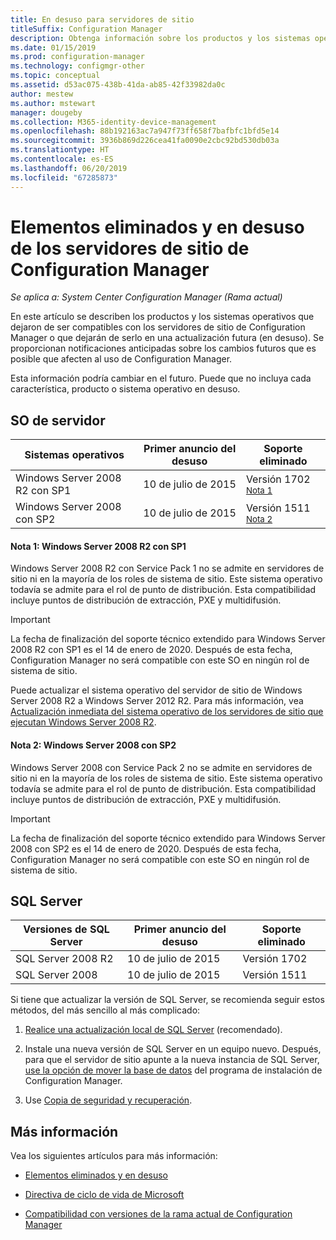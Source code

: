 ```yaml
---
title: En desuso para servidores de sitio
titleSuffix: Configuration Manager
description: Obtenga información sobre los productos y los sistemas operativos que Configuration Manager ya no admite para los servidores de sitio.
ms.date: 01/15/2019
ms.prod: configuration-manager
ms.technology: configmgr-other
ms.topic: conceptual
ms.assetid: d53ac075-438b-41da-ab85-42f33982da0c
author: mestew
ms.author: mstewart
manager: dougeby
ms.collection: M365-identity-device-management
ms.openlocfilehash: 88b192163ac7a947f73ff658f7bafbfc1bfd5e14
ms.sourcegitcommit: 3936b869d226cea41fa0090e2cbc92bd530db03a
ms.translationtype: HT
ms.contentlocale: es-ES
ms.lasthandoff: 06/20/2019
ms.locfileid: "67285873"
---
```

# <a name="removed-and-deprecated-for-configuration-manager-site-servers"></a>Elementos eliminados y en desuso de los servidores de sitio de Configuration Manager

*Se aplica a: System Center Configuration Manager (Rama actual)*

En este artículo se describen los productos y los sistemas operativos que dejaron de ser compatibles con los servidores de sitio de Configuration Manager o que dejarán de serlo en una actualización futura (en desuso). Se proporcionan notificaciones anticipadas sobre los cambios futuros que es posible que afecten al uso de Configuration Manager.  

Esta información podría cambiar en el futuro. Puede que no incluya cada característica, producto o sistema operativo en desuso.  



## <a name="server-os"></a>SO de servidor  

|**Sistemas operativos**|**Primer anuncio del desuso**|**Soporte eliminado** |  
|-|-|-| 
|Windows Server 2008 R2 con SP1|10 de julio de 2015| Versión 1702 <sup>[Nota 1](#bkmk_note1)</sup>| 
|Windows Server 2008 con SP2|10 de julio de 2015|Versión 1511 <sup>[Nota 2](#bkmk_note2)</sup>|  

#### <a name="bkmk_note1"></a> Nota 1: Windows Server 2008 R2 con SP1
Windows Server 2008 R2 con Service Pack 1 no se admite en servidores de sitio ni en la mayoría de los roles de sistema de sitio. Este sistema operativo todavía se admite para el rol de punto de distribución. Esta compatibilidad incluye puntos de distribución de extracción, PXE y multidifusión. 

> [!Important]  
> La fecha de finalización del soporte técnico extendido para Windows Server 2008 R2 con SP1 es el 14 de enero de 2020. Después de esta fecha, Configuration Manager no será compatible con este SO en ningún rol de sistema de sitio. 

Puede actualizar el sistema operativo del servidor de sitio de Windows Server 2008 R2 a Windows Server 2012 R2. Para más información, vea [Actualización inmediata del sistema operativo de los servidores de sitio que ejecutan Windows Server 2008 R2](/sccm/core/servers/manage/upgrade-on-premises-infrastructure#BKMK_SupConfigUpgradeSiteSrv).  


#### <a name="bkmk_note2"></a> Nota 2: Windows Server 2008 con SP2
Windows Server 2008 con Service Pack 2 no se admite en servidores de sitio ni en la mayoría de los roles de sistema de sitio. Este sistema operativo todavía se admite para el rol de punto de distribución. Esta compatibilidad incluye puntos de distribución de extracción, PXE y multidifusión. 

> [!Important]  
> La fecha de finalización del soporte técnico extendido para Windows Server 2008 con SP2 es el 14 de enero de 2020. Después de esta fecha, Configuration Manager no será compatible con este SO en ningún rol de sistema de sitio.  



## <a name="sql-server"></a>SQL Server   

|**Versiones de SQL Server**|**Primer anuncio del desuso**|**Soporte eliminado**|   
|-|-|-| 
|SQL Server 2008 R2|10 de julio de 2015|Versión 1702| 
|SQL Server 2008|10 de julio de 2015|Versión 1511|  


Si tiene que actualizar la versión de SQL Server, se recomienda seguir estos métodos, del más sencillo al más complicado:

1. [Realice una actualización local de SQL Server](/sccm/core/servers/manage/upgrade-on-premises-infrastructure#BKMK_SupConfigUpgradeDBSrv) (recomendado).  

2. Instale una nueva versión de SQL Server en un equipo nuevo. Después, para que el servidor de sitio apunte a la nueva instancia de SQL Server, [use la opción de mover la base de datos](/sccm/core/servers/manage/modify-your-infrastructure#bkmk_dbconfig) del programa de instalación de Configuration Manager.  

3. Use [Copia de seguridad y recuperación](/sccm/protect/understand/backup-and-recovery).  



## <a name="more-information"></a>Más información

Vea los siguientes artículos para más información: 

- [Elementos eliminados y en desuso](/sccm/core/plan-design/changes/deprecated/removed-and-deprecated)  

- [Directiva de ciclo de vida de Microsoft](https://support.microsoft.com/lifecycle)  

- [Compatibilidad con versiones de la rama actual de Configuration Manager](/sccm/core/servers/manage/current-branch-versions-supported)  

